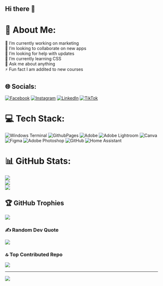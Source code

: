 ## Hi there 👋

# 💫 About Me:
🔭 I’m currently working on marketing<br>👯 I’m looking to collaborate on new apps<br>🤝 I’m looking for help with updates<br>🌱 I’m currently learning CSS<br>💬 Ask me about anything<br>⚡ Fun fact I am addited to new courses


## 🌐 Socials:
[![Facebook](https://img.shields.io/badge/Facebook-%231877F2.svg?logo=Facebook&logoColor=white)](https://facebook.com/jessica.adriane.75) [![Instagram](https://img.shields.io/badge/Instagram-%23E4405F.svg?logo=Instagram&logoColor=white)](https://instagram.com/@adrianejessica) [![LinkedIn](https://img.shields.io/badge/LinkedIn-%230077B5.svg?logo=linkedin&logoColor=white)](https://linkedin.com/in/jéssica-souza-b01591185) [![TikTok](https://img.shields.io/badge/TikTok-%23000000.svg?logo=TikTok&logoColor=white)](https://tiktok.com/@mineirandopelomundo) 

# 💻 Tech Stack:
![Windows Terminal](https://img.shields.io/badge/Windows%20Terminal-%234D4D4D.svg?style=for-the-badge&logo=windows-terminal&logoColor=white) ![GithubPages](https://img.shields.io/badge/github%20pages-121013?style=for-the-badge&logo=github&logoColor=white) ![Adobe](https://img.shields.io/badge/adobe-%23FF0000.svg?style=for-the-badge&logo=adobe&logoColor=white) ![Adobe Lightroom](https://img.shields.io/badge/Adobe%20Lightroom-31A8FF.svg?style=for-the-badge&logo=Adobe%20Lightroom&logoColor=white) ![Canva](https://img.shields.io/badge/Canva-%2300C4CC.svg?style=for-the-badge&logo=Canva&logoColor=white) ![Figma](https://img.shields.io/badge/figma-%23F24E1E.svg?style=for-the-badge&logo=figma&logoColor=white) ![Adobe Photoshop](https://img.shields.io/badge/adobe%20photoshop-%2331A8FF.svg?style=for-the-badge&logo=adobe%20photoshop&logoColor=white) ![GitHub](https://img.shields.io/badge/github-%23121011.svg?style=for-the-badge&logo=github&logoColor=white) ![Home Assistant](https://img.shields.io/badge/home%20assistant-%2341BDF5.svg?style=for-the-badge&logo=home-assistant&logoColor=white)
# 📊 GitHub Stats:
![](https://github-readme-stats.vercel.app/api?username=jadrianes&theme=radical&hide_border=false&include_all_commits=true&count_private=true)<br/>
![](https://github-readme-streak-stats.herokuapp.com/?user=jadrianes&theme=radical&hide_border=false)<br/>
![](https://github-readme-stats.vercel.app/api/top-langs/?username=jadrianes&theme=radical&hide_border=false&include_all_commits=true&count_private=true&layout=compact)

## 🏆 GitHub Trophies
![](https://github-profile-trophy.vercel.app/?username=jadrianes&theme=radical&no-frame=false&no-bg=false&margin-w=4)

### ✍️ Random Dev Quote
![](https://quotes-github-readme.vercel.app/api?type=vetical&theme=radical)

### 🔝 Top Contributed Repo
![](https://github-contributor-stats.vercel.app/api?username=jadrianes&limit=5&theme=dark&combine_all_yearly_contributions=true)

---
[![](https://visitcount.itsvg.in/api?id=jadrianes&icon=0&color=5)](https://visitcount.itsvg.in)

<!-- Proudly created with GPRM ( https://gprm.itsvg.in ) -->
